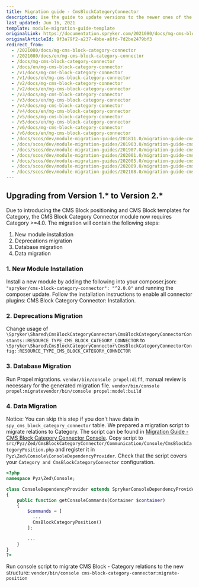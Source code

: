 ```yaml
---
title: Migration guide - CmsBlockCategoryConnector
description: Use the guide to update versions to the newer ones of the CMS Block Category Connector module.
last_updated: Jun 16, 2021
template: module-migration-guide-template
originalLink: https://documentation.spryker.com/2021080/docs/mg-cms-block-category-connector
originalArticleId: 9f3a79f2-a237-4bbe-a6fd-7d2be2479bf3
redirect_from:
  - /2021080/docs/mg-cms-block-category-connector
  - /2021080/docs/en/mg-cms-block-category-connector
  - /docs/mg-cms-block-category-connector
  - /docs/en/mg-cms-block-category-connector
  - /v1/docs/mg-cms-block-category-connector
  - /v1/docs/en/mg-cms-block-category-connector
  - /v2/docs/mg-cms-block-category-connector
  - /v2/docs/en/mg-cms-block-category-connector
  - /v3/docs/mg-cms-block-category-connector
  - /v3/docs/en/mg-cms-block-category-connector
  - /v4/docs/mg-cms-block-category-connector
  - /v4/docs/en/mg-cms-block-category-connector
  - /v5/docs/mg-cms-block-category-connector
  - /v5/docs/en/mg-cms-block-category-connector
  - /v6/docs/mg-cms-block-category-connector
  - /v6/docs/en/mg-cms-block-category-connector
  - /docs/scos/dev/module-migration-guides/201811.0/migration-guide-cms-block-category-connector.html
  - /docs/scos/dev/module-migration-guides/201903.0/migration-guide-cms-block-category-connector.html
  - /docs/scos/dev/module-migration-guides/201907.0/migration-guide-cms-block-category-connector.html
  - /docs/scos/dev/module-migration-guides/202001.0/migration-guide-cms-block-category-connector.html
  - /docs/scos/dev/module-migration-guides/202005.0/migration-guide-cms-block-category-connector.html
  - /docs/scos/dev/module-migration-guides/202009.0/migration-guide-cms-block-category-connector.html
  - /docs/scos/dev/module-migration-guides/202108.0/migration-guide-cms-block-category-connector.html
---
```


## Upgrading from Version 1.* to Version 2.*

Due to introducing the CMS Block positioning and CMS Block templates for Category, the CMS Block Category Connector module now requires Category >=4.0.
The migration will contain the following steps:

1. New module installation
2. Deprecations migration
3. Database migration
4. Data migration

### 1. New Module Installation

Install a new module by adding the following into your composer.json: `"spryker/cms-block-category-connector": "^2.0.0"` and running the composer update.
Follow the installation instructions to enable all connector plugins: CMS Block Category Connector: Installation.

### 2. Deprecations Migration

Change usage of `\Spryker\Shared\CmsBlockCategoryConnector\CmsBlockCategoryConnectorConstants::RESOURCE_TYPE_CMS_BLOCK_CATEGORY_CONNECTOR` to `\Spryker\Shared\CmsBlockCategoryConnector\CmsBlockCategoryConnectorConfig::RESOURCE_TYPE_CMS_BLOCK_CATEGORY_CONNECTOR`

### 3. Database Migration

Run Propel migrations.  `vendor/bin/console propel:diff`, manual review is necessary for the generated migration file. `vendor/bin/console propel:migratevendor/bin/console propel:model:build`

### 4. Data Migration

Notice: You can skip this step if you don't have data in `spy_cms_block_category_connector` table.
We prepared a migration script to migrate relations to Category.
The script can be found in [Migration Guide - CMS Block Category Connector Console](/docs/scos/dev/module-migration-guides/migration-guide-cms-block-category-connector-migration-console.html).
Copy script to `src/Pyz/Zed/CmsBlockCategoryConnector/Communication/Console/CmsBlockCategoryPosition.php` and register it in `Pyz\Zed\Console\ConsoleDependencyProvider`.
Check that the script covers your `Category and CmsBlockCategoryConnector` configuration.


```php
<?php
namespace Pyz\Zed\Console;

class ConsoleDependencyProvider extends SprykerConsoleDependencyProvider
{
    public function getConsoleCommands(Container $container)
    {
        $commands = [
          ...
          CmsBlockCategoryPosition()
        ];

        ...
    }
}
?>
```

Run console script to migrate CMS Block - Category relations to the new structure: `vendor/bin/console cms-block-category-connector:migrate-position`
<!-- Last review date: Aug 30, 2017-- by Denis Turkov -->
